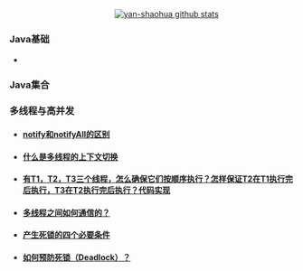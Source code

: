 ### &emsp;&emsp;&emsp;&emsp;&emsp;&emsp;&emsp;&emsp;&emsp;&emsp;&emsp;&emsp;&emsp;&emsp;&emsp;&emsp;&emsp;&emsp;&emsp;&emsp;&emsp;&emsp;

<!--
**yan-shaohua/yan-shaohua** is a ✨ _special_ ✨ repository because its `README.md` (this file) appears on your GitHub profile.

Here are some ideas to get you started:

 🔭 I’m 吃饭饭 ...
 🌱 I’m 睡觉觉 ...
 👯 I’m 写代码 ...
- 🤔 I’m looking for help with ...
- 💬 Ask me about ...
- 📫 How to reach me: ...
- 😄 Pronouns: ...
- ⚡ Fun fact: ...
- &emsp;&emsp;&emsp;&emsp;&emsp;&emsp;&emsp;&emsp;&emsp;&emsp;&emsp;&emsp;

[![yan-shaohua github stats](https://github-readme-stats.vercel.app/api/top-langs/?username=yan-shaohua&layout=compact)](//www.tianheyu.top)
-->
&emsp;&emsp;&emsp;&emsp;&emsp;&emsp;&emsp;&emsp;&emsp;&emsp;&emsp;&emsp;&emsp; [![yan-shaohua github stats](https://github-readme-stats.vercel.app/api?username=yan-shaohua&theme=blue-green&show_icons=true&repo=github-readme-stats)](//www.tianheyu.top)



### Java基础
- 
### Java集合

### 多线程与高并发
- #### [notify和notifyAll的区别](http://www.baidu.com)
- #### [什么是多线程的上下文切换](http://www.baidu.com)
- #### [有T1，T2，T3三个线程，怎么确保它们按顺序执行？怎样保证T2在T1执行完后执行，T3在T2执行完后执行？代码实现](http://www.baidu.com)
- #### [多线程之间如何通信的？](http://www.baidu.com)
- #### [产生死锁的四个必要条件](http://www.baidu.com)
- #### [如何预防死锁（Deadlock）？](http://www.baidu.com)



